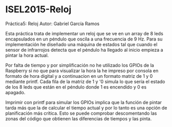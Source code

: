 # ISEL2015-Reloj

Práctica5: Reloj
Autor: Gabriel García Ramos

Esta práctica trata de implementar un reloj que se ve en un array de 8 leds encapsulados en un péndulo que oscila a una frecuencia de 9 Hz. Para su implementación he diseñado una máquina de estados tal que cuando el sensor de infrarrojos detecta que el péndulo ha llegado al inicio empieza a pintar la hora actual.

Por falta de tiempo y por simplificación no he utilizado los GPIOs de la Raspberry si no que para visualizar la hora la he impreso por consola en formato de hora digital y a continuacion en un formato matriz de 1 y 0 mediante printf. Cada fila de la matriz de 1 y '0 simula lo que sería el estado de los 8 leds que están en el péndulo donde 1 es encendido y 0 es apagado.

Imprimir con printf para simular los GPIOs implica que la función de pintar tarda más que la de calcular el tiempo actual y por lo tanto es una opción de planificación más crítica. Esto se puede comprobar descomentando las zonas del código que obtienen las diferencias de tiempos y las pinta.

